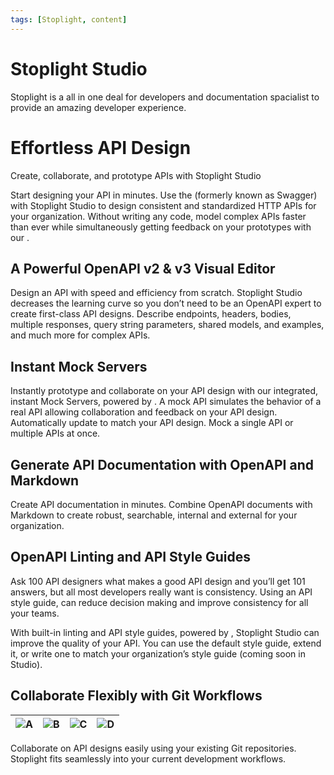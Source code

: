 ```yaml
---
tags: [Stoplight, content]
---
```


# Stoplight Studio

Stoplight is a all in one deal for developers and documentation spacialist to provide an amazing developer experience.

# Effortless API Design
Create, collaborate, and prototype APIs with Stoplight Studio

Start designing your API in minutes. Use the  (formerly known as Swagger) with Stoplight Studio to design consistent and standardized HTTP APIs for your organization. Without writing any code, model complex APIs faster than ever while simultaneously getting feedback on your prototypes with our .

## A Powerful OpenAPI v2 & v3 Visual Editor
Design an API with speed and efficiency from scratch. Stoplight Studio decreases the learning curve so you don’t need to be an OpenAPI expert to create first-class API designs. Describe endpoints, headers, bodies, multiple responses, query string parameters, shared models, and examples, and much more for complex APIs.

## Instant Mock Servers
Instantly prototype and collaborate on your API design with our integrated, instant Mock Servers, powered by . A mock API simulates the behavior of a real API allowing collaboration and feedback on your API design. Automatically update to match your API design. Mock a single API or multiple APIs at once.

## Generate API Documentation with OpenAPI and Markdown
Create API documentation in minutes. Combine OpenAPI documents with Markdown to create robust, searchable, internal and external  for your organization.

## OpenAPI Linting and API Style Guides
Ask 100 API designers what makes a good API design and you’ll get 101 answers, but all most developers really want is consistency. Using an API style guide, can reduce decision making and improve consistency for all your teams.

With built-in linting and API style guides, powered by , Stoplight Studio can improve the quality of your API. You can use the default style guide, extend it, or write one to match your organization’s style guide (coming soon in Studio).

## Collaborate Flexibly with Git Workflows


![A](https://stoplight.io/images/integrations/azure.svg) | ![B](https://stoplight.io/images/integrations/github.svg) | ![C](https://stoplight.io/images/integrations/gitlab.svg) | ![D](https://stoplight.io/images/integrations/bitbucket.svg)
---------|----------|---------|---------

Collaborate on API designs easily using your existing Git repositories. Stoplight fits seamlessly into your current development workflows.

